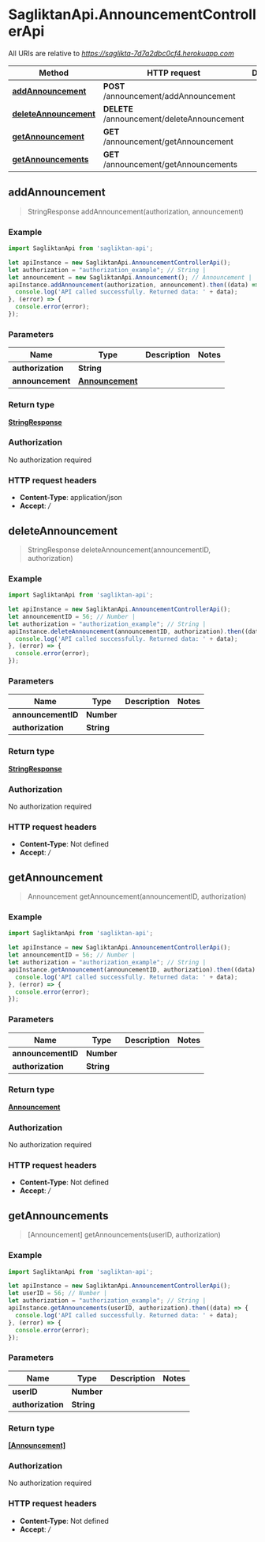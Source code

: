 # SagliktanApi.AnnouncementControllerApi

All URIs are relative to *https://saglikta-7d7a2dbc0cf4.herokuapp.com*

Method | HTTP request | Description
------------- | ------------- | -------------
[**addAnnouncement**](AnnouncementControllerApi.md#addAnnouncement) | **POST** /announcement/addAnnouncement | 
[**deleteAnnouncement**](AnnouncementControllerApi.md#deleteAnnouncement) | **DELETE** /announcement/deleteAnnouncement | 
[**getAnnouncement**](AnnouncementControllerApi.md#getAnnouncement) | **GET** /announcement/getAnnouncement | 
[**getAnnouncements**](AnnouncementControllerApi.md#getAnnouncements) | **GET** /announcement/getAnnouncements | 



## addAnnouncement

> StringResponse addAnnouncement(authorization, announcement)



### Example

```javascript
import SagliktanApi from 'sagliktan-api';

let apiInstance = new SagliktanApi.AnnouncementControllerApi();
let authorization = "authorization_example"; // String | 
let announcement = new SagliktanApi.Announcement(); // Announcement | 
apiInstance.addAnnouncement(authorization, announcement).then((data) => {
  console.log('API called successfully. Returned data: ' + data);
}, (error) => {
  console.error(error);
});

```

### Parameters


Name | Type | Description  | Notes
------------- | ------------- | ------------- | -------------
 **authorization** | **String**|  | 
 **announcement** | [**Announcement**](Announcement.md)|  | 

### Return type

[**StringResponse**](StringResponse.md)

### Authorization

No authorization required

### HTTP request headers

- **Content-Type**: application/json
- **Accept**: */*


## deleteAnnouncement

> StringResponse deleteAnnouncement(announcementID, authorization)



### Example

```javascript
import SagliktanApi from 'sagliktan-api';

let apiInstance = new SagliktanApi.AnnouncementControllerApi();
let announcementID = 56; // Number | 
let authorization = "authorization_example"; // String | 
apiInstance.deleteAnnouncement(announcementID, authorization).then((data) => {
  console.log('API called successfully. Returned data: ' + data);
}, (error) => {
  console.error(error);
});

```

### Parameters


Name | Type | Description  | Notes
------------- | ------------- | ------------- | -------------
 **announcementID** | **Number**|  | 
 **authorization** | **String**|  | 

### Return type

[**StringResponse**](StringResponse.md)

### Authorization

No authorization required

### HTTP request headers

- **Content-Type**: Not defined
- **Accept**: */*


## getAnnouncement

> Announcement getAnnouncement(announcementID, authorization)



### Example

```javascript
import SagliktanApi from 'sagliktan-api';

let apiInstance = new SagliktanApi.AnnouncementControllerApi();
let announcementID = 56; // Number | 
let authorization = "authorization_example"; // String | 
apiInstance.getAnnouncement(announcementID, authorization).then((data) => {
  console.log('API called successfully. Returned data: ' + data);
}, (error) => {
  console.error(error);
});

```

### Parameters


Name | Type | Description  | Notes
------------- | ------------- | ------------- | -------------
 **announcementID** | **Number**|  | 
 **authorization** | **String**|  | 

### Return type

[**Announcement**](Announcement.md)

### Authorization

No authorization required

### HTTP request headers

- **Content-Type**: Not defined
- **Accept**: */*


## getAnnouncements

> [Announcement] getAnnouncements(userID, authorization)



### Example

```javascript
import SagliktanApi from 'sagliktan-api';

let apiInstance = new SagliktanApi.AnnouncementControllerApi();
let userID = 56; // Number | 
let authorization = "authorization_example"; // String | 
apiInstance.getAnnouncements(userID, authorization).then((data) => {
  console.log('API called successfully. Returned data: ' + data);
}, (error) => {
  console.error(error);
});

```

### Parameters


Name | Type | Description  | Notes
------------- | ------------- | ------------- | -------------
 **userID** | **Number**|  | 
 **authorization** | **String**|  | 

### Return type

[**[Announcement]**](Announcement.md)

### Authorization

No authorization required

### HTTP request headers

- **Content-Type**: Not defined
- **Accept**: */*

